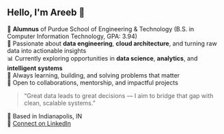 ## Hello, I'm Areeb 👋

🚀 **Alumnus** of Purdue School of Engineering & Technology (B.S. in Computer Information Technology, GPA: 3.94)<br>
🧠 Passionate about **data engineering**, **cloud architecture**, and turning raw data into actionable insights  
📊 Currently exploring opportunities in **data science**, **analytics**, and **intelligent systems**  
🌱 Always learning, building, and solving problems that matter  
🤝 Open to collaborations, mentorship, and impactful projects  

> “Great data leads to great decisions — I aim to bridge that gap with clean, scalable systems.”

📍 Based in Indianapolis, IN  
🔗 [Connect on LinkedIn](https://linkedin.com/in/areeb-shaikh02)

